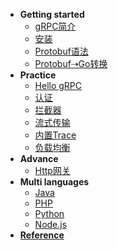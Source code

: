 * **Getting started**
    * [gRPC简介](chapter1/intro.md "gRPC intro")
    * [安装](chapter1/install.md)
    * [Protobuf语法](chapter1/protobuf.md)
    * [Protobuf⇢Go转换](chapter1/protobuf-go.md)
* **Practice**
    * [Hello gRPC](chapter2/hello-grpc.md)
    * [认证](chapter2/auth.md)
    * [拦截器](chapter2/interceptor.md)
    * [流式传输](chapter2/stream.md)
    * [内置Trace](chapter2/trace.md)
    * [负载均衡](chapter2/load-balancer.md)
* **Advance**
    * [Http网关](chapter3/gateway.md)
* **Multi languages**
    * [Java](chapter4/java.md)
    * [PHP](chapter4/php.md)
    * [Python](chapter4/python.md)
    * [Node.js](chapter4/nodejs.md)
* [**Reference**](reference.md)
